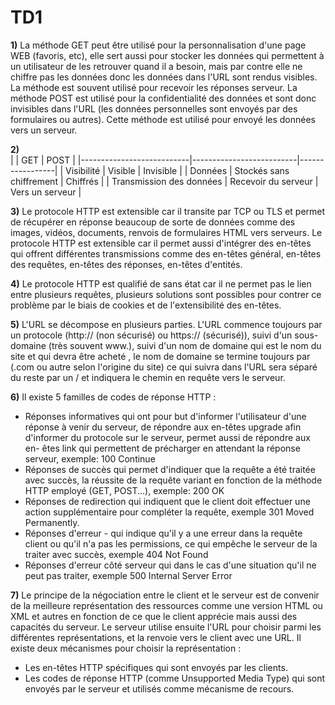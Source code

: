 # TD1  

**1)** La méthode GET peut être utilisé pour la personnalisation d'une page WEB (favoris, etc), elle sert aussi pour stocker les données qui permettent à un utilisateur de les retrouver quand il a besoin, mais par contre elle ne chiffre pas les données donc les données dans l'URL sont rendus visibles. La méthode est souvent utilisé pour recevoir les réponses serveur.
   La méthode POST est utilisé pour la confidentialité des données et sont donc invisibles dans l'URL (les données personnelles sont envoyés par des formulaires ou autres). Cette méthode est utilisé pour envoyé les données vers un serveur.

**2)**  
       |                           | GET                      | POST            |
       |---------------------------|--------------------------|-----------------|
       | Visibilité                | Visible                  | Invisible       |
       | Données                   | Stockés sans chiffrement | Chiffrés        |
       | Transmission  des données | Recevoir du serveur      | Vers un serveur |

**3)** Le protocole HTTP est extensible car il transite par TCP ou TLS et permet de récupérer en réponse beaucoup de sorte de données comme des images, vidéos, documents, renvois de formulaires HTML vers serveurs.
   Le protocole HTTP est extensible car il permet aussi d'intégrer des en-têtes qui offrent différentes transmissions comme des en-têtes général, en-têtes des requêtes, en-têtes des réponses, en-têtes d'entités.

**4)** Le protocole HTTP est qualifié de sans état car il ne permet pas le lien entre plusieurs requêtes, plusieurs solutions sont possibles pour contrer ce problème par le biais de cookies et de l'extensibilité des en-têtes.

**5)** L'URL se décompose en plusieurs parties. L'URL commence toujours par un protocole (http:// (non sécurisé) ou https:// (sécurisé)), suivi d'un sous-domaine (très souvent www.), suivi d'un nom de domaine qui est le nom du site et qui devra être acheté , le nom de domaine se termine toujours par (.com ou autre selon l'origine du site) ce qui suivra dans l'URL sera séparé du reste par un / et indiquera le chemin en requête vers le serveur.

**6)** Il existe 5 familles de codes de réponse HTTP : 

   - Réponses informatives qui ont pour but d'informer l'utilisateur d'une réponse à venir du serveur, de répondre aux en-têtes upgrade afin d'informer du protocole sur le serveur, permet aussi de répondre aux en-         êtes link qui permettent de précharger en attendant la réponse serveur, exemple: 100 Continue
   - Réponses de succès qui permet d'indiquer que la requête a été traitée avec succès, la réussite de la requête variant en fonction de la méthode HTTP employé (GET, POST...), exemple: 200 OK
   - Réponses de redirection qui indiquent que le client doit effectuer une action supplémentaire pour compléter la requête, exemple 301 Moved Permanently.
   - Réponses d'erreur - qui indique qu'il y a une erreur dans la requête client ou qu'il n'a pas les permissions, ce qui empêche le serveur de la traiter avec succès, exemple 404 Not Found
   - Réponses d'erreur côté serveur qui dans le cas d'une situation qu'il ne peut pas traiter, exemple 500 Internal Server Error

**7)** Le principe de la négociation entre le client et le serveur est de convenir de la meilleure représentation des ressources comme une version HTML ou XML et autres en fonction de ce que le client apprécie mais aussi des capacités du serveur. Le serveur utilise ensuite l'URL pour choisir parmi les différentes représentations, et la renvoie vers le client avec une URL.
   Il existe deux mécanismes pour choisir la représentation : 
   - Les en-têtes HTTP spécifiques qui sont envoyés par les clients.
   - Les codes de réponse HTTP (comme Unsupported Media Type) qui sont envoyés par le serveur et utilisés comme mécanisme de recours.

